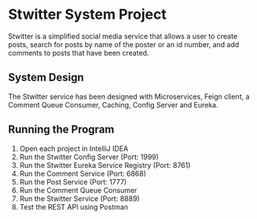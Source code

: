 # **Stwitter System Project**

Stwitter is a simplified social media service that allows a user to create posts, search for posts by name of the poster or an id number, and add comments to posts that have been created.

## System Design

The Stwitter service has been designed with Microservices, Feign client, a Comment Queue Consumer, Caching, Config Server and Eureka.

## Running the Program

1. Open each project in IntelliJ IDEA
2. Run the Stwitter Config Server (Port: 1999)
3. Run the Stwitter Eureka Service Registry (Port: 8761)
4. Run the Comment Service (Port: 6868)
5. Run the Post Service (Port: 1777)
6. Run the Comment Queue Consumer
7. Run the Stwitter Service (Port: 8889)
8. Test the REST API using Postman

